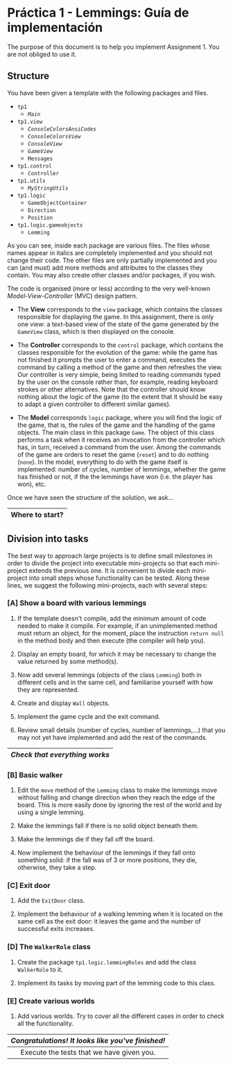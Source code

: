 # Práctica 1 - Lemmings: Guía de implementación

The purpose of this document is to help you implement Assignment 1. You are not obliged to use it.

## Structure

You have been given a template with the following packages and files.

+ `tp1`
    - _`Main`_
+ `tp1.view`
	- _`ConsoleColorsAnsiCodes`_
	- _`ConsoleColorsView`_
	- _`ConsoleView`_
	- _`GameView`_
	- `Messages`
+ `tp1.control`
    - `Controller`
+ `tp1.utils`
    - _`MyStringUtils`_
+ `tp1.logic`
    - `GameObjectContainer`
	- `Direction`
	- `Position`
+ `tp1.logic.gameobjects`
    - `Lemming`

As you can see, inside each package are various files. The files whose names appear in italics are completely implemented and you should not change their code. The other files are only partially implemented and you can (and must) add more methods and attributes to the classes they contain. You may also create other classes and/or packages, if you wish.

The code is organised (more or less) according to the very well-known _Model-View-Controller_ (MVC) design pattern.

+ The **View** corresponds to the `view` package, which contains the classes responsible for displaying the game. In this assignment, there is only one view: a text-based view of the state of the game generated by the `GameView` class, which is then displayed on the console.

+ The **Controller** corresponds to the `control` package, which contains the classes responsible for the evolution of the game: while the game has not finished it prompts the user to enter a command, executes the command by calling a method of the game and then refreshes the view. Our controller is very simple, being limited to reading commands typed by the user on the console rather than, for example, reading keyboard strokes or other alternatives. Note that the controller should know nothing about the logic of the game (to the extent that it should be easy to adapt a given controller to different similar games).

+ The **Model** corresponds `logic` package, where you will find the logic of the game, that is, the rules of the game and the handling of the game objects. The main class in this package `Game`. The object of this class performs a task when it receives an invocation from the controller which has, in turn, received a command from the user. Among the commands of the game are orders to reset the game (`reset`) and to do nothing (`none`). In the model, everything to do with the game itself is implemented: number of cycles, number of lemmings, whether the game has finished or not, if the the lemmings have won (i.e. the player has won), etc.

Once we have seen the structure of the solution, we ask...

| **Where to start?** |
| :---: |


## Division into tasks

The best way to approach large projects is to define small milestones in order to divide the project into executable mini-projects so that each mini-project extends the previous one. It is convenient to divide each mini-project into small steps whose functionality can be tested. Along these lines, we suggest the following mini-projects, each with several steps:

### [A] Show a board with various lemmings
	
1. If the template doesn't compile, add the minimum amount of code needed to make it compile. For example, if an unimplemented method must return an object, for the moment, place the instruction `return null` in the method body and then execute (the compiler will help you).

2. Display an empty board, for which it may be necessary to change the value returned by some method(s).

3. Now add several lemmings (objects of the class `Lemming`) both in different cells and in the same cell, and familiarise yourself with how they are represented.

4. Create and display `Wall` objects.

5. Implement the game cycle and the exit command.

6. Review small details (number of cycles, number of lemmings,...) that you may not yet have implemented and add the rest of the commands.

|***Check that everything works***|
| :---: |

### [B] Basic walker

1. Edit the `move` method of the `Lemming` class to make the lemmings move without falling and change direction when they reach the edge of the board. This is more easily done by ignoring the rest of the world and by using a single lemming.
        
2. Make the lemmings fall if there is no solid object beneath them.
 
3. Make the lemmings die if they fall off the board.

4. Now implement the behaviour of the lemmings if they fall onto something solid: if the fall was of 3 or more positions, they die, otherwise, they take a step.

### [C] Exit door

1. Add the `ExitDoor` class.

2. Implement the behaviour of a walking lemming when it is located on the same cell as the exit door: it leaves the game and the number of successful exits increases.

### [D] The `WalkerRole` class

1. Create the package `tp1.logic.lemmingRoles` and add the class `WalkerRole` to it.
 
2. Implement its tasks by moving part of the lemming code to this class.

### [E] Create various worlds
   
1. Add various worlds. Try to cover all the different cases in order to check all the functionality. 

|***Congratulations! It looks like you've finished!***|
| :---: |
| Execute the tests that we have given you. |
